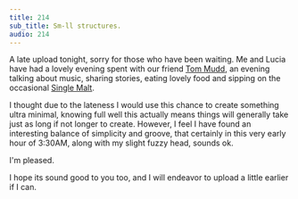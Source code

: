 ```yaml
---
title: 214
sub_title: Sm-ll structures.
audio: 214
---
```

A late upload tonight, sorry for those who have been waiting. Me and Lucia have had a lovely evening spent with our friend <a href="http://www.tommudd.co.uk/" title="Tom Mudd" target="_blank">Tom Mudd</a>, an evening talking about music, sharing stories, eating lovely food and sipping on the occasional <a href="http://www.glenmorangie.com/" title="Single Malt" target="_blank">Single Malt</a>.

I thought due to the lateness I would use this chance to create something ultra minimal, knowing full well this actually means things will generally take just as long if not longer to create. However, I feel I have found an interesting balance of simplicity and groove, that certainly in this very early hour of 3:30AM, along with my slight fuzzy head, sounds ok. 

I'm pleased.

I hope its sound good to you too, and I will endeavor to upload a little earlier if I can.